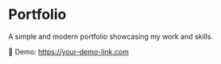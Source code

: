 # Portfolio

A simple and modern portfolio showcasing my work and skills.

🔗 Demo: https://your-demo-link.com
